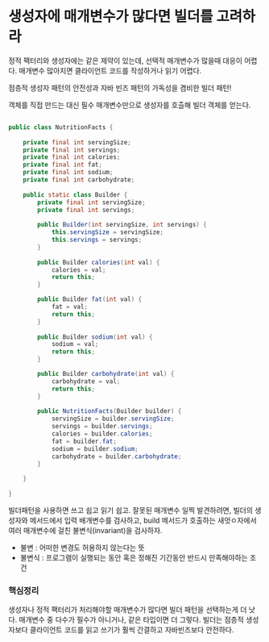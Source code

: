# 생성자에 매개변수가 많다면 빌더를 고려하라

정적 팩터리와 생성자에는 같은 제약이 있는데, 선택적 매개변수가 많을때 대응이 어렵다.
매개변수 많아지면 클라이언트 코드를 작성하거나 읽기 어렵다.

점층적 생성자 패턴의 안전성과 자바 빈즈 패턴의 가독성을 겸비한 빌더 패턴!

객체를 직접 만드는 대신 필수 매개변수만으로 생성자를 호츨해 빌더 객체를 얻는다.

```java

public class NutritionFacts {
    
    private final int servingSize;
    private final int servings;
    private final int calories;
    private final int fat;
    private final int sodium;
    private final int carbohydrate;
    
    public static class Builder {
        private final int servingSize;
        private final int servings;
        
        public Builder(int servingSize, int servings) {
            this.servingSize = servingSize;
            this.servings = servings;
        }
        
        public Builder calories(int val) {
            calories = val;
            return this;
        }

        public Builder fat(int val) {
            fat = val;
            return this;
        }
        
        public Builder sodium(int val) {
            sodium = val;
            return this;
        }

        public Builder carbohydrate(int val) {
            carbohydrate = val;
            return this;
        }
        
        public NutritionFacts(Builder builder) {
            servingSize = builder.servingSize;
            servings = builder.servings;
            calories = builder.calories;
            fat = builder.fat;
            sodium = builder.sodium;
            carbohydrate = builder.carbohydrate;
        }
        
    }
    
}
```

빌더패턴을 사용하면 쓰고 쉽고 읽기 쉽고.
잘못된 매개변수 일찍 발견하려면, 빌더의 생성자와 메서드에서 입력 배개변수를 검사하고, build 메서드가 호출하는 새엇ㅇ자에서 여러 매개변수에 걸친 불변식(invariant)을 검사하자.

- 불변 : 어떠한 변경도 허용하지 않는다는 뜻
- 불변식 : 프로그램이 실행되는 동안 혹은 정해진 기간동안 반드시 만족해야하는 조건 

### 핵심정리
생성자나 정적 팩터리가 처리해야할 매개변수가 많다면 빌더 패턴을 선택하는게 더 낫다. 매개변수 중 다수가 필수가 아니거나, 같은 타입이면 더 그렇다. 빌더는 점층적 생성자보다 클라이언트 코드를 읽고 쓰기가 훨씩 간결하고 자바빈즈보다 안전하다.
